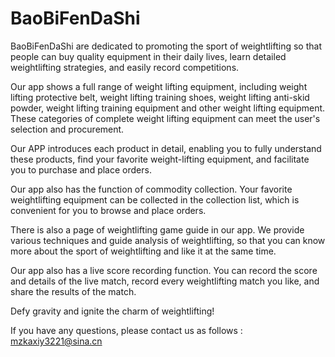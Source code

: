 # BaoBiFenDaShi

BaoBiFenDaShi are dedicated to promoting the sport of weightlifting so that people can buy quality equipment in their daily lives, learn detailed weightlifting strategies, and easily record competitions.

Our app shows a full range of weight lifting equipment, including weight lifting protective belt, weight lifting training shoes, weight lifting anti-skid powder, weight lifting training equipment and other weight lifting equipment. These categories of complete weight lifting equipment can meet the user's selection and procurement.

Our APP introduces each product in detail, enabling you to fully understand these products, find your favorite weight-lifting equipment, and facilitate you to purchase and place orders.

Our app also has the function of commodity collection. Your favorite weightlifting equipment can be collected in the collection list, which is convenient for you to browse and place orders.

There is also a page of weightlifting game guide in our app. We provide various techniques and guide analysis of weightlifting, so that you can know more about the sport of weightlifting and like it at the same time.

Our app also has a live score recording function. You can record the score and details of the live match, record every weightlifting match you like, and share the results of the match.

Defy gravity and ignite the charm of weightlifting!


If you have any questions, please contact us as follows : mzkaxiy3221@sina.cn


